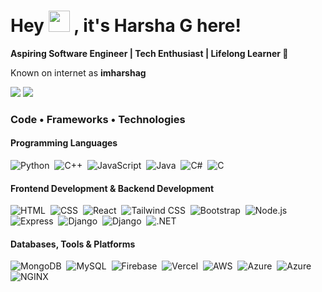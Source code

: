 <h1>Hey <img src="https://raw.githubusercontent.com/MartinHeinz/MartinHeinz/master/wave.gif" width="34px"> , it's Harsha G here! </h1>

<strong>Aspiring Software Engineer | Tech Enthusiast | Lifelong Learner 🌱</strong><br/>

Known on internet as **imharshag** 

[<img target="_blank" src="https://img.icons8.com/?size=60&id=44019&format=png&color=000000">](www.linkedin.com/in/imharshag)
[<img target="_blank" src="https://img.icons8.com/?size=60&id=52539&format=png&color=000000">](harshag3106@gmail.com)
<br/> 


### Code • Frameworks • Technologies

#### Programming Languages  
![Python](https://skillicons.dev/icons?i=python)&nbsp; 
![C++](https://skillicons.dev/icons?i=cpp)&nbsp;
![JavaScript](https://skillicons.dev/icons?i=javascript)&nbsp; 
![Java](https://skillicons.dev/icons?i=java)&nbsp;
![C#](https://skillicons.dev/icons?i=cs)&nbsp;
![C](https://skillicons.dev/icons?i=c)&nbsp;


#### Frontend Development & Backend Development  
![HTML](https://skillicons.dev/icons?i=html)&nbsp; 
![CSS](https://skillicons.dev/icons?i=css)&nbsp; 
![React](https://skillicons.dev/icons?i=react)&nbsp; 
![Tailwind CSS](https://skillicons.dev/icons?i=tailwind)&nbsp; 
![Bootstrap](https://skillicons.dev/icons?i=bootstrap)&nbsp;
![Node.js](https://skillicons.dev/icons?i=nodejs)&nbsp; 
![Express](https://skillicons.dev/icons?i=express)&nbsp; 
![Django](https://skillicons.dev/icons?i=django)&nbsp; 
![Django](https://skillicons.dev/icons?i=flask)&nbsp; 
![.NET](https://skillicons.dev/icons?i=dotnet)  

#### Databases, Tools & Platforms  
![MongoDB](https://skillicons.dev/icons?i=mongodb)&nbsp; 
![MySQL](https://skillicons.dev/icons?i=mysql)&nbsp;
![Firebase](https://skillicons.dev/icons?i=firebase)&nbsp;
![Vercel](https://skillicons.dev/icons?i=vercel)&nbsp;
![AWS](https://skillicons.dev/icons?i=aws)&nbsp; 
![Azure](https://skillicons.dev/icons?i=azure)&nbsp;
![Azure](https://skillicons.dev/icons?i=sklearn)&nbsp; 
![NGINX](https://skillicons.dev/icons?i=nginx)  


<br/> 
